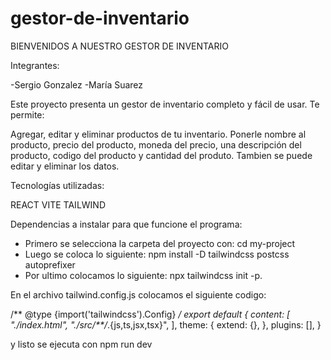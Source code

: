 # gestor-de-inventario

BIENVENIDOS A NUESTRO GESTOR DE INVENTARIO

Integrantes:

-Sergio Gonzalez
-María Suarez

Este proyecto presenta un gestor de inventario completo y fácil de usar. Te permite:

Agregar, editar y eliminar productos de tu inventario.
Ponerle nombre al producto, precio del producto, moneda del precio, una descripción del producto, codigo del producto y cantidad del produto. Tambien se puede editar y eliminar los datos.

Tecnologías utilizadas:

REACT
VITE
TAILWIND

Dependencias a instalar para que funcione el programa:
- Primero se selecciona la carpeta del proyecto con: cd my-project
- Luego se coloca lo siguiente: npm install -D tailwindcss postcss autoprefixer
- Por ultimo colocamos lo siguiente: npx tailwindcss init -p.

En el archivo tailwind.config.js colocamos el siguiente codigo:

/** @type {import('tailwindcss').Config} */
export default {
  content: [
    "./index.html",
    "./src/**/*.{js,ts,jsx,tsx}",
  ],
  theme: {
    extend: {},
  },
  plugins: [],
}

y listo se ejecuta con npm run dev




